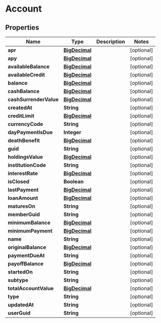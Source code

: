 
# Account

## Properties
Name | Type | Description | Notes
------------ | ------------- | ------------- | -------------
**apr** | [**BigDecimal**](BigDecimal.md) |  |  [optional]
**apy** | [**BigDecimal**](BigDecimal.md) |  |  [optional]
**availableBalance** | [**BigDecimal**](BigDecimal.md) |  |  [optional]
**availableCredit** | [**BigDecimal**](BigDecimal.md) |  |  [optional]
**balance** | [**BigDecimal**](BigDecimal.md) |  |  [optional]
**cashBalance** | [**BigDecimal**](BigDecimal.md) |  |  [optional]
**cashSurrenderValue** | [**BigDecimal**](BigDecimal.md) |  |  [optional]
**createdAt** | **String** |  |  [optional]
**creditLimit** | [**BigDecimal**](BigDecimal.md) |  |  [optional]
**currencyCode** | **String** |  |  [optional]
**dayPaymentIsDue** | **Integer** |  |  [optional]
**deathBenefit** | [**BigDecimal**](BigDecimal.md) |  |  [optional]
**guid** | **String** |  |  [optional]
**holdingsValue** | [**BigDecimal**](BigDecimal.md) |  |  [optional]
**institutionCode** | **String** |  |  [optional]
**interestRate** | [**BigDecimal**](BigDecimal.md) |  |  [optional]
**isClosed** | **Boolean** |  |  [optional]
**lastPayment** | [**BigDecimal**](BigDecimal.md) |  |  [optional]
**loanAmount** | [**BigDecimal**](BigDecimal.md) |  |  [optional]
**maturesOn** | **String** |  |  [optional]
**memberGuid** | **String** |  |  [optional]
**minimumBalance** | [**BigDecimal**](BigDecimal.md) |  |  [optional]
**minimumPayment** | [**BigDecimal**](BigDecimal.md) |  |  [optional]
**name** | **String** |  |  [optional]
**originalBalance** | [**BigDecimal**](BigDecimal.md) |  |  [optional]
**paymentDueAt** | **String** |  |  [optional]
**payoffBalance** | [**BigDecimal**](BigDecimal.md) |  |  [optional]
**startedOn** | **String** |  |  [optional]
**subtype** | **String** |  |  [optional]
**totalAccountValue** | [**BigDecimal**](BigDecimal.md) |  |  [optional]
**type** | **String** |  |  [optional]
**updatedAt** | **String** |  |  [optional]
**userGuid** | **String** |  |  [optional]



